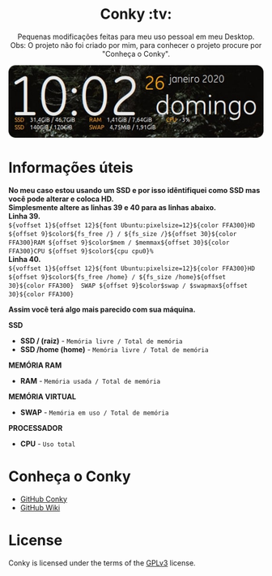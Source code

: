 <h1 align="center">Conky :tv:</h1>
<p align="center">Pequenas modificações feitas para meu uso pessoal em meu Desktop.<br/>Obs: O projeto não foi criado por mim, para conhecer o projeto procure por "Conheça o Conky".</p>

<p align="center">
  <img src="img/conkyImg.png">
</p>

Informações úteis
=================
**No meu caso estou usando um SSD e por isso idêntifiquei como SSD mas você pode alterar e coloca HD.**<br/>
**Simplesmente altere as linhas 39 e 40 para as linhas abaixo.** <br/>
**Linha 39.**<br/>
`${voffset 1}${offset 12}${font Ubuntu:pixelsize=12}${color FFA300}HD ${offset 9}$color${fs_free /} / ${fs_size /}${offset 30}${color FFA300}RAM ${offset 9}$color$mem / $memmax${offset 30}${color FFA300}CPU ${offset 9}$color${cpu cpu0}%`<br/>
 **Linha 40.**<br/>
`${voffset 1}${offset 12}${font Ubuntu:pixelsize=12}${color FFA300}HD ${offset 9}$color${fs_free /home} / ${fs_size /home}${offset 30}${color FFA300}  SWAP ${offset 9}$color$swap / $swapmax${offset 30}${color FFA300}`

**Assim você terá algo mais parecido com sua máquina.**

**SSD**<br/>
* **SSD / (raiz)** - `Memória livre / Total de memória`  
* **SSD /home (home)** - `Memória livre / Total de memória`

**MEMÓRIA RAM**
* **RAM** - `Memória usada / Total de memória`

**MEMÓRIA VIRTUAL**
* **SWAP** - `Memória em uso / Total de memória`

**PROCESSADOR**
* **CPU** - `Uso total`

Conheça o Conky
=================

* <a href="https://github.com/brndnmtthws/conky">GitHub Conky</a>
* <a href="https://github.com/brndnmtthws/conky/wiki">GitHub Wiki</a>

License
=================

Conky is licensed under the terms of the <a href="https://github.com/brndnmtthws/conky/blob/master/LICENSE">GPLv3</a> license.


